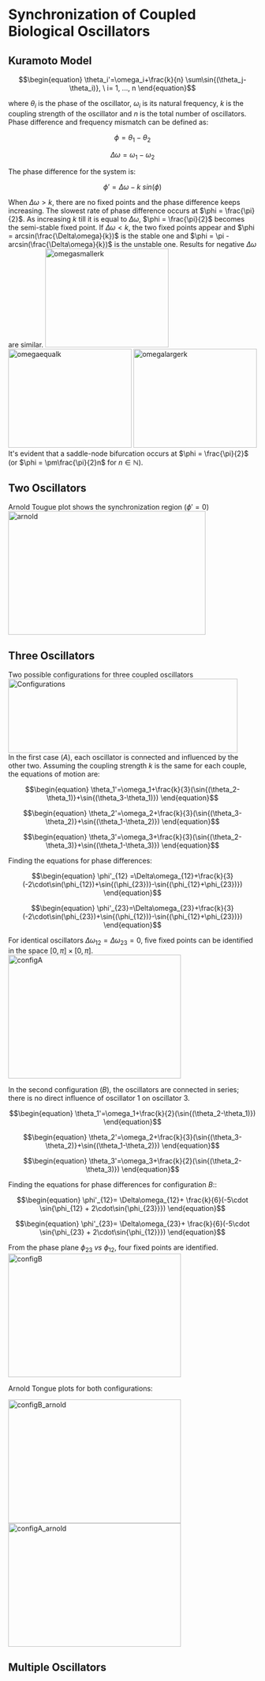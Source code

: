 # Synchronization of Coupled Biological Oscillators

## Kuramoto Model
```math
\begin{equation}
    \theta_i'=\omega_i+\frac{k}{n} \sum\sin{(\theta_j-\theta_i)}, \ i= 1, ..., n
\end{equation}
```
where $\theta_i$ is the phase of the oscillator, $\omega_i$ is its natural frequency, $k$ is the coupling strength of the oscillator and $n$ is the total number of oscillators.<br>
Phase difference and frequency mismatch can be defined as:
```math
\begin{equation}
  \phi=\theta_1-\theta_2
\end{equation}
```
```math
\begin{equation}
  \Delta\omega=\omega_1-\omega_2  
\end{equation} 
```
 The phase difference for the system is: 
```math
\begin{equation}
  \phi'=\Delta\omega-k \ sin(\phi)    
\end{equation}
```
When $\Delta\omega > k$, there are no fixed points and the phase difference keeps increasing. The slowest rate of phase difference occurs at $\phi = \frac{\pi}{2}$. As increasing $k$ till it is equal to $\Delta \omega$,  $\phi = \frac{\pi}{2}$ becomes the semi-stable fixed point. If $\Delta\omega < k$, the two fixed points appear and $\phi = arcsin(\frac{\Delta\omega}{k})$ is the stable one and $\phi = \pi - arcsin(\frac{\Delta\omega}{k})$ is the unstable one. Results for negative $\Delta\omega$ are similar.
<img width="250" height="200" alt="omegasmallerk" src="https://github.com/user-attachments/assets/fc3a42e0-dbdf-4324-8c41-87dab9bf57f1" />
<img width="250" height="200"  alt="omegaequalk" src="https://github.com/user-attachments/assets/f2b7ceea-2855-4fe0-b894-84f88db87f55" />
<img width="250" height="200"  alt="omegalargerk" src="https://github.com/user-attachments/assets/c721ce76-574c-4b74-95ed-81ba4ecacce0" /><br>
It's evident that a saddle-node bifurcation occurs at $\phi = \frac{\pi}{2}$ (or  $\phi = \pm\frac{\pi}{2}n$ for $n\in\mathbb{N}$).

## Two Oscillators
<!---### Phase locked analysis $\Delta \omega$ = 0.5 rad/s-->


<!---### Frequency locked analysis $k=0.25 \ rad / s^{-1}$-->
Arnold Tougue plot shows the synchronization region ($\phi'=0$) <br>
<img width="400" height="250" alt="arnold" src="https://github.com/user-attachments/assets/d898c310-8dab-4f98-9e36-c9faf9f5ea42" />

## Three Oscillators
Two possible configurations for three coupled oscillators <br>
<img width="465" height="150" alt="Configurations" src="https://github.com/user-attachments/assets/b306c1d4-7431-4a97-9f59-9e22ddc81379" /><br>
In the first case ($A$), each oscillator is connected and influenced by the other two. Assuming the coupling strength $k$ is the same for each couple, the equations of motion are:
```math
\begin{equation}
    \theta_1'=\omega_1+\frac{k}{3}(\sin{(\theta_2-\theta_1)}+\sin{(\theta_3-\theta_1)}) 
\end{equation}
```
```math
\begin{equation}
    \theta_2'=\omega_2+\frac{k}{3}(\sin{(\theta_3-\theta_2)}+\sin{(\theta_1-\theta_2)}) 
\end{equation}
```
```math
\begin{equation}
    \theta_3'=\omega_3+\frac{k}{3}(\sin{(\theta_2-\theta_3)}+\sin{(\theta_1-\theta_3)}) 
\end{equation}
```
Finding the equations for phase differences:
```math
\begin{equation}
 \phi'_{12} =\Delta\omega_{12}+\frac{k}{3}(-2\cdot\sin(\phi_{12})+\sin{(\phi_{23})}-\sin{(\phi_{12}+\phi_{23})}) 
 \end{equation}
```
```math
\begin{equation}
    \phi'_{23}=\Delta\omega_{23}+\frac{k}{3}(-2\cdot\sin(\phi_{23})+\sin{(\phi_{12})}-\sin{(\phi_{12}+\phi_{23})}) 
\end{equation}
```
For identical oscillators $\Delta\omega_{12}=\Delta\omega_{23}=0$, five fixed points can be identified in the space $[0,\pi]\times[0,\pi]$.
<img width="350" height="250" alt="configA" src="https://github.com/user-attachments/assets/b7783852-9ce5-482a-b5bd-3a030bad9c9a" /><br>

In the second configuration ($B$), the oscillators are connected in series; there is no direct influence of oscillator 1 on oscillator 3. 
```math
\begin{equation}
    \theta_1'=\omega_1+\frac{k}{2}(\sin{(\theta_2-\theta_1)})
\end{equation}
```
```math
\begin{equation}
    \theta_2'=\omega_2+\frac{k}{3}(\sin{(\theta_3-\theta_2)}+\sin{(\theta_1-\theta_2)}) 
\end{equation}
```
```math
\begin{equation}
    \theta_3'=\omega_3+\frac{k}{2}(\sin{(\theta_2-\theta_3)})
\end{equation}
```
Finding the equations for phase differences for configuration $B$::
```math
\begin{equation}
  \phi'_{12}= \Delta\omega_{12}+ \frac{k}{6}(-5\cdot \sin{\phi_{12} + 2\cdot\sin{\phi_{23}}})
 \end{equation}
```
```math
\begin{equation}
  \phi'_{23}= \Delta\omega_{23}+ \frac{k}{6}(-5\cdot \sin{\phi_{23} + 2\cdot\sin{\phi_{12}}})
 \end{equation}
```
From the phase plane $\phi_{23} \ vs \ \phi_{12}$, four fixed points are identified.<br>
<img width="350" height="250" alt="configB" src="https://github.com/user-attachments/assets/901936ba-2c2a-4f9c-aaff-2324fb4b76e5" /><br>

Arnold Tongue plots for both configurations:


<img width="350" height="250" alt="configB_arnold" src="https://github.com/user-attachments/assets/130e8548-77fb-4db1-9260-05f6b122635b" />
<img width="350" height="250" alt="configA_arnold" src="https://github.com/user-attachments/assets/5d64e95f-3f1c-4193-878c-41b97e01ca7b" />


## Multiple Oscillators
